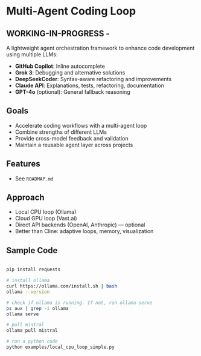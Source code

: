 # Multi-Agent Coding Loop

## WORKING-IN-PROGRESS - 

A lightweight agent orchestration framework to enhance code development using multiple LLMs:

- **GitHub Copilot**: Inline autocomplete
- **Grok 3**: Debugging and alternative solutions
- **DeepSeekCoder**: Syntax-aware refactoring and improvements
- **Claude API**: Explanations, tests, refactoring, documentation
- **GPT-4o** (optional): General fallback reasoning

## Goals

- Accelerate coding workflows with a multi-agent loop
- Combine strengths of different LLMs
- Provide cross-model feedback and validation
- Maintain a reusable agent layer across projects

## Features

- See `ROADMAP.md`

## Approach 

- Local CPU loop (Ollama)
- Cloud GPU loop (Vast.ai)
- Direct API backends (OpenAI, Anthropic) — optional
- Better than Cline: adaptive loops, memory, visualization


## Sample Code

```bash

pip install requests 

# install ollama 
curl https://ollama.com/install.sh | bash
ollama --version

# check if ollama is running. If not, run ollama serve
ps aux | grep -i ollama
ollama serve

# pull mistral 
ollama pull mistral

# run a python code 
python examples/local_cpu_loop_simple.py

```